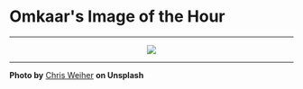 # Omkaar's Image of the Hour

---

<div align="center">

<a href="https://unsplash.com/photos/pink-clouds-are-lit-by-the-setting-sun-ngPwLd427M4">
  <img src="https://images.unsplash.com/photo-1750837496996-fefe403ff5c2?crop=entropy&cs=tinysrgb&fit=max&fm=jpg&ixid=M3w3NjA2Nzh8MHwxfHJhbmRvbXx8fHx8fHx8fDE3NTM1NjcyMDB8&ixlib=rb-4.1.0&q=80&w=1080" style="max-width:100%; height:auto;">
</a>



</div>

---

**Photo by** [Chris Weiher](https://unsplash.com/@chrswhr) **on Unsplash**
